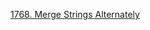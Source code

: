 [1768. Merge Strings Alternately](https://leetcode.com/problems/merge-strings-alternately/description/?envType=study-plan-v2&envId=leetcode-75)